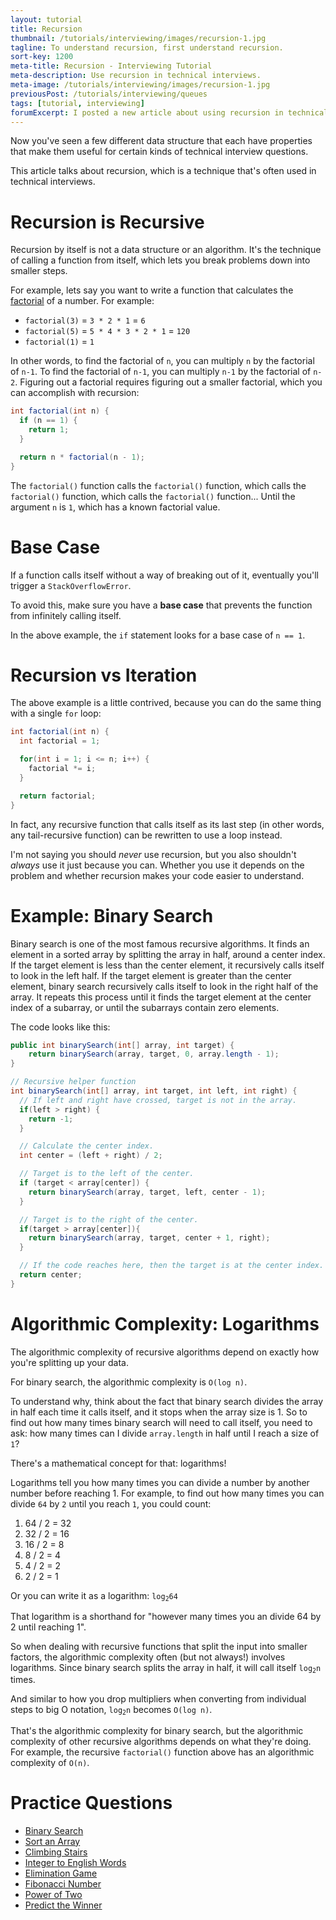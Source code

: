 ```yaml
---
layout: tutorial
title: Recursion
thumbnail: /tutorials/interviewing/images/recursion-1.jpg
tagline: To understand recursion, first understand recursion.
sort-key: 1200
meta-title: Recursion - Interviewing Tutorial
meta-description: Use recursion in technical interviews.
meta-image: /tutorials/interviewing/images/recursion-1.jpg
previousPost: /tutorials/interviewing/queues
tags: [tutorial, interviewing]
forumExcerpt: I posted a new article about using recursion in technical interviews.
---
```


Now you've seen a few different data structure that each have properties that make them useful for certain kinds of technical interview questions.

This article talks about recursion, which is a technique that's often used in technical interviews.

# Recursion is Recursive

Recursion by itself is not a data structure or an algorithm. It's the technique of calling a function from itself, which lets you break problems down into smaller steps.

For example, lets say you want to write a function that calculates the [factorial](https://en.wikipedia.org/wiki/Factorial) of a number. For example:

- `factorial(3)` = `3 * 2 * 1` = `6`
- `factorial(5)` = `5 * 4 * 3 * 2 * 1` = `120`
- `factorial(1)` = `1`

In other words, to find the factorial of `n`, you can multiply `n` by the factorial of `n-1`. To find the factorial of `n-1`, you can multiply `n-1` by the factorial of `n-2`. Figuring out a factorial requires figuring out a smaller factorial, which you can accomplish with recursion:

```java
int factorial(int n) {
  if (n == 1) {
    return 1;
  }

  return n * factorial(n - 1);
}
```

The `factorial()` function calls the `factorial()` function, which calls the `factorial()` function, which calls the `factorial()` function... Until the argument `n` is `1`, which has a known factorial value.

# Base Case

If a function calls itself without a way of breaking out of it, eventually you'll trigger a `StackOverflowError`.

To avoid this, make sure you have a **base case** that prevents the function from infinitely calling itself.

In the above example, the `if` statement looks for a base case of `n == 1`.

# Recursion vs Iteration

The above example is a little contrived, because you can do the same thing with a single `for` loop:

```java
int factorial(int n) {
  int factorial = 1;

  for(int i = 1; i <= n; i++) {
    factorial *= i;
  }

  return factorial;
}
```

In fact, any recursive function that calls itself as its last step (in other words, any tail-recursive function) can be rewritten to use a loop instead.

I'm not saying you should _never_ use recursion, but you also shouldn't _always_ use it just because you can. Whether you use it depends on the problem and whether recursion makes your code easier to understand.

# Example: Binary Search

Binary search is one of the most famous recursive algorithms. It finds an element in a sorted array by splitting the array in half, around a center index. If the target element is less than the center element, it recursively calls itself to look in the left half. If the target element is greater than the center element, binary search recursively calls itself to look in the right half of the array. It repeats this process until it finds the target element at the center index of a subarray, or until the subarrays contain zero elements.

The code looks like this:

```java
public int binarySearch(int[] array, int target) {
    return binarySearch(array, target, 0, array.length - 1);
}

// Recursive helper function
int binarySearch(int[] array, int target, int left, int right) {
  // If left and right have crossed, target is not in the array.
  if(left > right) {
    return -1;
  }

  // Calculate the center index.
  int center = (left + right) / 2;

  // Target is to the left of the center.
  if (target < array[center]) {
    return binarySearch(array, target, left, center - 1);
  }

  // Target is to the right of the center.
  if(target > array[center]){
    return binarySearch(array, target, center + 1, right);
  }

  // If the code reaches here, then the target is at the center index.
  return center;
}
```

# Algorithmic Complexity: Logarithms

The algorithmic complexity of recursive algorithms depend on exactly how you're splitting up your data.

For binary search, the algorithmic complexity is `O(log n)`.

To understand why, think about the fact that binary search divides the array in half each time it calls itself, and it stops when the array size is 1. So to find out how many times binary search will need to call itself, you need to ask: how many times can I divide `array.length` in half until I reach a size of `1`?

There's a mathematical concept for that: logarithms!

Logarithms tell you how many times you can divide a number by another number before reaching 1. For example, to find out how many times you can divide `64` by `2` until you reach `1`, you could count:

1. 64 / 2 = 32
2. 32 / 2 = 16
3. 16 / 2 = 8
4. 8 / 2 = 4
5. 4 / 2 = 2
6. 2 / 2 = 1

Or you can write it as a logarithm: <code>log<sub>2</sub>64</code>

That logarithm is a shorthand for "however many times you an divide 64 by 2 until reaching 1".

So when dealing with recursive functions that split the input into smaller factors, the algorithmic complexity often (but not always!) involves logarithms. Since binary search splits the array in half, it will call itself <code>log<sub>2</sub>n</code> times.

And similar to how you drop multipliers when converting from individual steps to big O notation, <code>log<sub>2</sub>n</code> becomes `O(log n)`.

That's the algorithmic complexity for binary search, but the algorithmic complexity of other recursive algorithms depends on what they're doing. For example, the recursive `factorial()` function above has an algorithmic complexity of `O(n)`.

# Practice Questions

- [Binary Search](https://leetcode.com/problems/binary-search/)
- [Sort an Array](https://leetcode.com/problems/sort-an-array/)
- [Climbing Stairs](https://leetcode.com/problems/climbing-stairs/)
- [Integer to English Words](https://leetcode.com/problems/integer-to-english-words/)
- [Elimination Game](https://leetcode.com/problems/elimination-game/)
- [Fibonacci Number](https://leetcode.com/problems/fibonacci-number/)
- [Power of Two](https://leetcode.com/problems/power-of-two/)
- [Predict the Winner](https://leetcode.com/problems/predict-the-winner/)
